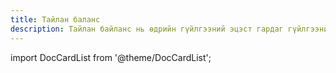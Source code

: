 ```yaml
---
title: Тайлан баланс
description: Тайлан байланс нь өдрийн гүйлгээний эцэст гардаг гүйлгээний талаарх зайлшгүй хэрэгцээт мэдээлэл юм
---
```





import DocCardList from '@theme/DocCardList';

<DocCardList />




